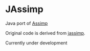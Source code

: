 # JAssimp

Java port of [Assimp](https://github.com/assimp/assimp)

Original code is derived from [jassimp](https://github.com/assimp/assimp/tree/master/port/jassimp).

Currently under development